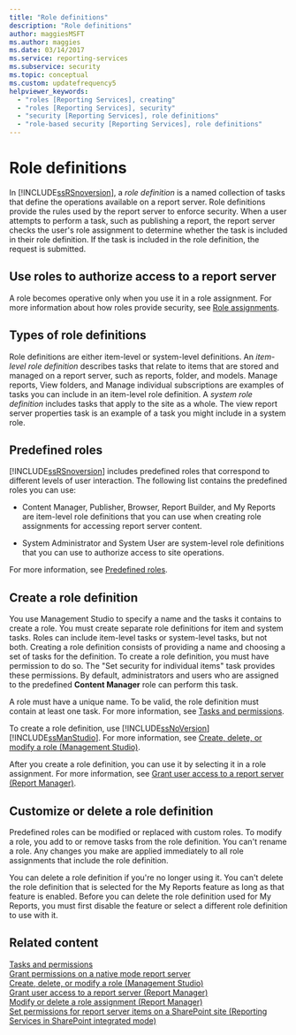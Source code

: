 ```yaml
---
title: "Role definitions"
description: "Role definitions"
author: maggiesMSFT
ms.author: maggies
ms.date: 03/14/2017
ms.service: reporting-services
ms.subservice: security
ms.topic: conceptual
ms.custom: updatefrequency5
helpviewer_keywords:
  - "roles [Reporting Services], creating"
  - "roles [Reporting Services], security"
  - "security [Reporting Services], role definitions"
  - "role-based security [Reporting Services], role definitions"
---
```

# Role definitions
  In [!INCLUDE[ssRSnoversion](../../includes/ssrsnoversion-md.md)], a *role definition* is a named collection of tasks that define the operations available on a report server. Role definitions provide the rules used by the report server to enforce security. When a user attempts to perform a task, such as publishing a report, the report server checks the user's role assignment to determine whether the task is included in their role definition. If the task is included in the role definition, the request is submitted.  
  
## Use roles to authorize access to a report server  
 A role becomes operative only when you use it in a role assignment. For more information about how roles provide security, see [Role assignments](../../reporting-services/security/role-assignments.md).  
  
## Types of role definitions  
 Role definitions are either item-level or system-level definitions. An *item-level role definition* describes tasks that relate to items that are stored and managed on a report server, such as reports, folder, and models. Manage reports, View folders, and Manage individual subscriptions are examples of tasks you can include in an item-level role definition. A *system role definition* includes tasks that apply to the site as a whole. The view report server properties task is an example of a task you might include in a system role.  
  
## Predefined roles  
 [!INCLUDE[ssRSnoversion](../../includes/ssrsnoversion-md.md)] includes predefined roles that correspond to different levels of user interaction. The following list contains the predefined roles you can use:  
  
-   Content Manager, Publisher, Browser, Report Builder, and My Reports are item-level role definitions that you can use when creating role assignments for accessing report server content.  
  
-   System Administrator and System User are system-level role definitions that you can use to authorize access to site operations.  
  
 For more information, see [Predefined roles](../../reporting-services/security/role-definitions-predefined-roles.md).  
  
## Create a role definition  
 You use Management Studio to specify a name and the tasks it contains to create a role. You must create separate role definitions for item and system tasks. Roles can include item-level tasks or system-level tasks, but not both. Creating a role definition consists of providing a name and choosing a set of tasks for the definition. To create a role definition, you must have permission to do so. The "Set security for individual items" task provides these permissions. By default, administrators and users who are assigned to the predefined **Content Manager** role can perform this task.  
  
 A role must have a unique name. To be valid, the role definition must contain at least one task. For more information, see [Tasks and permissions](../../reporting-services/security/tasks-and-permissions.md).  
  
 To create a role definition, use [!INCLUDE[ssNoVersion](../../includes/ssnoversion-md.md)] [!INCLUDE[ssManStudio](../../includes/ssmanstudio-md.md)]. For more information, see [Create, delete, or modify a role &#40;Management Studio&#41;](../../reporting-services/security/role-definitions-create-delete-or-modify.md).  
  
 After you create a role definition, you can use it by selecting it in a role assignment. For more information, see [Grant user access to a report server &#40;Report Manager&#41;](./grant-user-access-to-a-report-server.md).  
  
## Customize or delete a role definition  
 Predefined roles can be modified or replaced with custom roles. To modify a role, you add to or remove tasks from the role definition. You can't rename a role. Any changes you make are applied immediately to all role assignments that include the role definition.  
  
 You can delete a role definition if you're no longer using it. You can't delete the role definition that is selected for the My Reports feature as long as that feature is enabled. Before you can delete the role definition used for My Reports, you must first disable the feature or select a different role definition to use with it.  
  
## Related content 
 [Tasks and permissions](../../reporting-services/security/tasks-and-permissions.md)   
 [Grant permissions on a native mode report server](../../reporting-services/security/granting-permissions-on-a-native-mode-report-server.md)   
 [Create, delete, or modify a role &#40;Management Studio&#41;](../../reporting-services/security/role-definitions-create-delete-or-modify.md)   
 [Grant user access to a report server &#40;Report Manager&#41;](./grant-user-access-to-a-report-server.md)   
 [Modify or delete a role assignment &#40;Report Manager&#41;](../../reporting-services/security/role-assignments-modify-or-delete.md)   
 [Set permissions for report server items on a SharePoint site &#40;Reporting Services in SharePoint integrated mode&#41;](../../reporting-services/security/set-permissions-for-report-server-items-on-a-sharepoint-site.md)  
  
